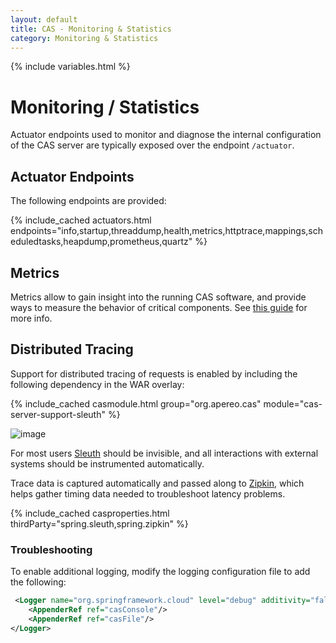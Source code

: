 ```yaml
---
layout: default
title: CAS - Monitoring & Statistics
category: Monitoring & Statistics
---
```


{% include variables.html %}

# Monitoring / Statistics

Actuator endpoints used to monitor and diagnose the internal configuration of the CAS server are typically
exposed over the endpoint `/actuator`.

## Actuator Endpoints

The following endpoints are provided:

{% include_cached actuators.html endpoints="info,startup,threaddump,health,metrics,httptrace,mappings,scheduledtasks,heapdump,prometheus,quartz" %}

## Metrics

Metrics allow to gain insight into the running CAS software, and provide 
ways to measure the behavior of critical components. 
See [this guide](Configuring-Metrics.html) for more info.

## Distributed Tracing

Support for distributed tracing of requests is enabled by including the following dependency in the WAR overlay:

{% include_cached casmodule.html group="org.apereo.cas" module="cas-server-support-sleuth" %}

![image](https://cloud.githubusercontent.com/assets/1205228/24955152/8798ad9c-1f97-11e7-8b9d-fccc3c306c42.png)

For most users [Sleuth](https://cloud.spring.io/spring-cloud-sleuth/) should be invisible, and all
interactions with external systems should be instrumented automatically.

Trace data is captured automatically and passed along to [Zipkin](https://github.com/openzipkin/zipkin), which helps 
gather timing data needed to troubleshoot latency problems.

{% include_cached casproperties.html thirdParty="spring.sleuth,spring.zipkin" %}

### Troubleshooting

To enable additional logging, modify the logging configuration file to add the following:

```xml
 <Logger name="org.springframework.cloud" level="debug" additivity="false">
    <AppenderRef ref="casConsole"/>
    <AppenderRef ref="casFile"/>
</Logger>
```

